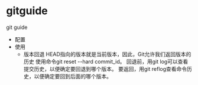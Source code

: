 gitguide
========

git guide

- 配置
- 使用
    - 版本回退
        HEAD指向的版本就是当前版本，因此，Git允许我们返回版本的历史 使用命令git reset --hard commit_id。
        回退前，用git log可以查看提交历史，以便确定要回退到哪个版本。
        要返回，用git reflog查看命令历史，以便确定要回到后面的哪个版本。
